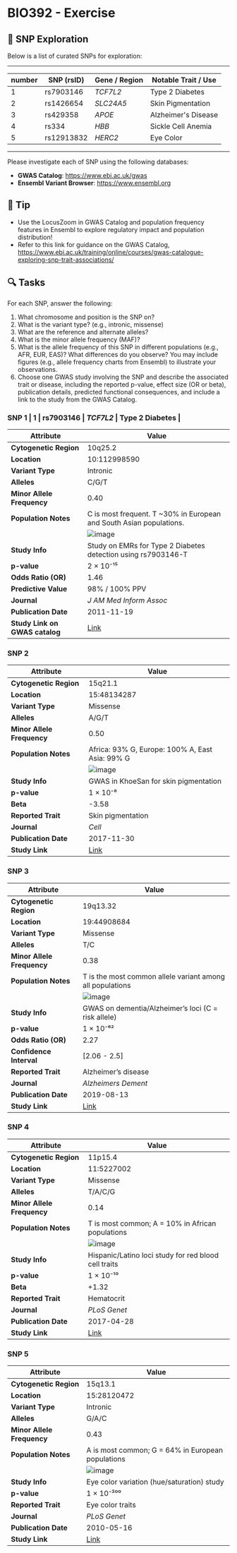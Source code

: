 # BIO392 - Exercise
## 🧬 SNP Exploration 
Below is a list of curated SNPs for exploration: 

---

| number | SNP (rsID)  | Gene / Region | Notable Trait / Use |
|---------|-------------|----------------|----------------------|
| 1       | rs7903146   | *TCF7L2*       | Type 2 Diabetes      |
| 2       | rs1426654   | *SLC24A5*      | Skin Pigmentation    |
| 3       | rs429358    | *APOE*         | Alzheimer's Disease  |
| 4       | rs334       | *HBB*          | Sickle Cell Anemia   |
| 5       | rs12913832  | *HERC2*        | Eye Color            |

---

Please investigate each of SNP using the following databases:

- **GWAS Catalog**: https://www.ebi.ac.uk/gwas  
- **Ensembl Variant Browser**: https://www.ensembl.org
  
## 📌 **Tip**
- Use the LocusZoom in GWAS Catalog and population frequency features in Ensembl to explore regulatory impact and population distribution!
- Refer to this link for guidance on the GWAS Catalog, https://www.ebi.ac.uk/training/online/courses/gwas-catalogue-exploring-snp-trait-associations/

## 🔍 Tasks
For each SNP, answer the following:

1. What chromosome and position is the SNP on?
2. What is the variant type? (e.g., intronic, missense)
3. What are the reference and alternate alleles?
4. What is the minor allele frequency (MAF)?
5. What is the allele frequency of this SNP in different populations (e.g., AFR, EUR, EAS)? What differences do you observe? You may include figures (e.g., allele frequency charts from Ensembl) to illustrate your observations.
6. Choose one GWAS study involving the SNP and describe the associated trait or disease, including the reported p-value, effect size (OR or beta), publication details, predicted functional consequences, and include a link to the study from the GWAS Catalog.

### **SNP 1** | 1       | rs7903146   | *TCF7L2*       | Type 2 Diabetes      |

| Attribute                   | Value                                                                 |
|----------------------------|------------------------------------------------------------------------|
| **Cytogenetic Region**     | 10q25.2                                                                |
| **Location**               | 10:112998590                                                           |
| **Variant Type**           | Intronic                                                               |
| **Alleles**                | C/G/T                                                                  |
| **Minor Allele Frequency** | 0.40                                                                   |
| **Population Notes**       | C is most frequent. T ~30% in European and South Asian populations.    |
|                            | ![image](https://github.com/user-attachments/assets/95e3210d-7263-4bfe-89a8-ff0665caed2a) |
| **Study Info**             | Study on EMRs for Type 2 Diabetes detection using rs7903146-T          |
| **p-value**                | 2 × 10⁻¹⁵                                                              |
| **Odds Ratio (OR)**        | 1.46                                                                   |
| **Predictive Value**       | 98% / 100% PPV                                                         |
| **Journal**                | *J AM Med Inform Assoc*                                                |
| **Publication Date**       | 2011-11-19                                                             |
| **Study Link on GWAS catalog**             | [Link](https://www.ebi.ac.uk/gwas/studies/GCST001326)   |


### **SNP 2**

| Attribute                   | Value                                                                 |
|----------------------------|------------------------------------------------------------------------|
| **Cytogenetic Region**     | 15q21.1                                                                |
| **Location**               | 15:48134287                                                            |
| **Variant Type**           | Missense                                                               |
| **Alleles**                | A/G/T                                                                  |
| **Minor Allele Frequency** | 0.50                                                                   |
| **Population Notes**       | Africa: 93% G, Europe: 100% A, East Asia: 99% G                        |
|                            | ![image](https://github.com/user-attachments/assets/85b1e314-bfb3-4071-a4d4-d638387f51a2) |
| **Study Info**             | GWAS in KhoeSan for skin pigmentation                                  |
| **p-value**                | 1 × 10⁻⁸                                                              |
| **Beta**                   | -3.58                                                                  |
| **Reported Trait**         | Skin pigmentation                                                      |
| **Journal**                | *Cell*                                                                 |
| **Publication Date**       | 2017-11-30                                                             |
| **Study Link**             | [Link](https://www.ebi.ac.uk/gwas/studies/GCST005188)


### **SNP 3**

| Attribute                   | Value                                                                 |
|----------------------------|------------------------------------------------------------------------|
| **Cytogenetic Region**     | 19q13.32                                                               |
| **Location**               | 19:44908684                                                            |
| **Variant Type**           | Missense                                                               |
| **Alleles**                | T/C                                                                    |
| **Minor Allele Frequency** | 0.38                                                                   |
| **Population Notes**       | T is the most common allele variant among all populations               |
|                            | ![image](https://github.com/user-attachments/assets/52bb3424-b597-4307-acdf-783a854b1009) |
| **Study Info**             | GWAS on dementia/Alzheimer’s loci (C = risk allele)                    |
| **p-value**                | 1 × 10⁻⁶²                                                              |
| **Odds Ratio (OR)**        | 2.27                                                                   |
| **Confidence Interval**    | [2.06 - 2.5]                                                           |
| **Reported Trait**         | Alzheimer’s disease                                                    |
| **Journal**                | *Alzheimers Dement*                                                    |
| **Publication Date**       | 2019-08-13                                                             |
| **Study Link**             | [Link](https://www.ebi.ac.uk/gwas/studies/GCST009020)                  |


### **SNP 4**

| Attribute                   | Value                                                                 |
|----------------------------|------------------------------------------------------------------------|
| **Cytogenetic Region**     | 11p15.4                                                                |
| **Location**               | 11:5227002                                                             |
| **Variant Type**           | Missense                                                               |
| **Alleles**                | T/A/C/G                                                                |
| **Minor Allele Frequency** | 0.14                                                                   |
| **Population Notes**       | T is most common; A = 10% in African populations                       |
|                            | ![image](https://github.com/user-attachments/assets/79b2f39a-b951-4f88-8a93-1b1ad98c568e) |
| **Study Info**             | Hispanic/Latino loci study for red blood cell traits                   |
| **p-value**                | 1 × 10⁻¹⁰                                                              |
| **Beta**                   | +1.32                                                                  |
| **Reported Trait**         | Hematocrit                                                             |
| **Journal**                | *PLoS Genet*                                                           |
| **Publication Date**       | 2017-04-28                                                             |
| **Study Link**             | [Link](https://www.ebi.ac.uk/gwas/studies/GCST004330)                  |



### **SNP 5**

| Attribute                   | Value                                                                 |
|----------------------------|------------------------------------------------------------------------|
| **Cytogenetic Region**     | 15q13.1                                                                |
| **Location**               | 15:28120472                                                            |
| **Variant Type**           | Intronic                                                               |
| **Alleles**                | G/A/C                                                                  |
| **Minor Allele Frequency** | 0.43                                                                   |
| **Population Notes**       | A is most common; G = 64% in European populations                      |
|                            |![image](https://github.com/user-attachments/assets/290b4722-4238-45b3-806e-4f91ea13eec4) |
| **Study Info**             | Eye color variation (hue/saturation) study                             |
| **p-value**                | 1 × 10⁻³⁰⁰                                                             |
| **Reported Trait**         | Eye color traits                                                       |
| **Journal**                | *PLoS Genet*                                                           |
| **Publication Date**       | 2010-05-16                                                             |
| **Study Link**             | [Link](https://www.ebi.ac.uk/gwas/studies/GCST000685)                  |




